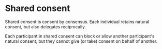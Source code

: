 # Shared consent

Shared consent is consent by consensus. Each individual retains natural consent, but also delegates reciprocally.

Each participant in shared consent can block or allow another participant's natural consent, but they cannot give (or take) consent on behalf of another.
